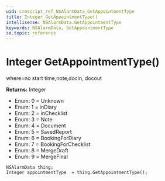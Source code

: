 ```yaml
---
uid: crmscript_ref_NSAlarmData_GetAppointmentType
title: Integer GetAppointmentType()
intellisense: NSAlarmData.GetAppointmentType
keywords: NSAlarmData, GetAppointmentType
so.topic: reference
---
```


# Integer GetAppointmentType()

where=no start time,note,docin, docout 

**Returns:** Integer

* Enum: 0 = Unknown 
* Enum: 1 = inDiary 
* Enum: 2 = inChecklist 
* Enum: 3 = Note 
* Enum: 4 = Document 
* Enum: 5 = SavedReport 
* Enum: 6 = BookingForDiary 
* Enum: 7 = BookingForChecklist 
* Enum: 8 = MergeDraft 
* Enum: 9 = MergeFinal 

```crmscript
NSAlarmData thing;
Integer appointmentType  = thing.GetAppointmentType();
```

